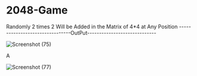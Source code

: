 # 2048-Game

Randomly 2 times 2 Will be Added in the Matrix of 4*4 at Any Position
--------------------------------OutPut-----------------------------


![Screenshot (75)](https://user-images.githubusercontent.com/78203066/133831188-80a2f2ab-97aa-45c7-b445-5e081ddc8b7d.png)

A

![Screenshot (77)](https://user-images.githubusercontent.com/78203066/133831568-966c9381-7733-4083-b7f0-11e14473809a.png)

